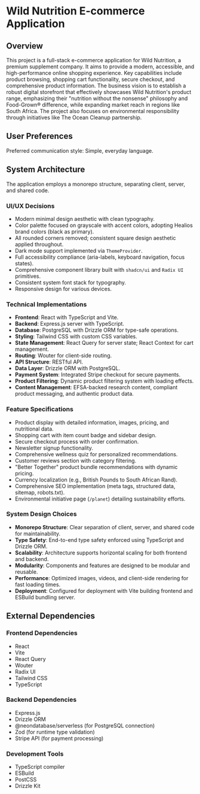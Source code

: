# Wild Nutrition E-commerce Application

## Overview
This project is a full-stack e-commerce application for Wild Nutrition, a premium supplement company. It aims to provide a modern, accessible, and high-performance online shopping experience. Key capabilities include product browsing, shopping cart functionality, secure checkout, and comprehensive product information. The business vision is to establish a robust digital storefront that effectively showcases Wild Nutrition's product range, emphasizing their "nutrition without the nonsense" philosophy and Food-Grown® difference, while expanding market reach in regions like South Africa. The project also focuses on environmental responsibility through initiatives like The Ocean Cleanup partnership.

## User Preferences
Preferred communication style: Simple, everyday language.

## System Architecture

The application employs a monorepo structure, separating client, server, and shared code.

### UI/UX Decisions
- Modern minimal design aesthetic with clean typography.
- Color palette focused on grayscale with accent colors, adopting Healios brand colors (black as primary).
- All rounded corners removed; consistent square design aesthetic applied throughout.
- Dark mode support implemented via `ThemeProvider`.
- Full accessibility compliance (aria-labels, keyboard navigation, focus states).
- Comprehensive component library built with `shadcn/ui` and `Radix UI` primitives.
- Consistent system font stack for typography.
- Responsive design for various devices.

### Technical Implementations
- **Frontend**: React with TypeScript and Vite.
- **Backend**: Express.js server with TypeScript.
- **Database**: PostgreSQL with Drizzle ORM for type-safe operations.
- **Styling**: Tailwind CSS with custom CSS variables.
- **State Management**: React Query for server state; React Context for cart management.
- **Routing**: Wouter for client-side routing.
- **API Structure**: RESTful API.
- **Data Layer**: Drizzle ORM with PostgreSQL.
- **Payment System**: Integrated Stripe checkout for secure payments.
- **Product Filtering**: Dynamic product filtering system with loading effects.
- **Content Management**: EFSA-backed research content, compliant product messaging, and authentic product data.

### Feature Specifications
- Product display with detailed information, images, pricing, and nutritional data.
- Shopping cart with item count badge and sidebar design.
- Secure checkout process with order confirmation.
- Newsletter signup functionality.
- Comprehensive wellness quiz for personalized recommendations.
- Customer reviews section with category filtering.
- "Better Together" product bundle recommendations with dynamic pricing.
- Currency localization (e.g., British Pounds to South African Rand).
- Comprehensive SEO implementation (meta tags, structured data, sitemap, robots.txt).
- Environmental initiative page (`/planet`) detailing sustainability efforts.

### System Design Choices
- **Monorepo Structure**: Clear separation of client, server, and shared code for maintainability.
- **Type Safety**: End-to-end type safety enforced using TypeScript and Drizzle ORM.
- **Scalability**: Architecture supports horizontal scaling for both frontend and backend.
- **Modularity**: Components and features are designed to be modular and reusable.
- **Performance**: Optimized images, videos, and client-side rendering for fast loading times.
- **Deployment**: Configured for deployment with Vite building frontend and ESBuild bundling server.

## External Dependencies

### Frontend Dependencies
- React
- Vite
- React Query
- Wouter
- Radix UI
- Tailwind CSS
- TypeScript

### Backend Dependencies
- Express.js
- Drizzle ORM
- @neondatabase/serverless (for PostgreSQL connection)
- Zod (for runtime type validation)
- Stripe API (for payment processing)

### Development Tools
- TypeScript compiler
- ESBuild
- PostCSS
- Drizzle Kit
